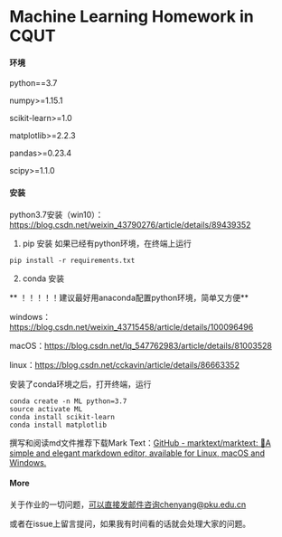 # Machine Learning Homework in CQUT

#### 环境

python==3.7

numpy>=1.15.1

scikit-learn>=1.0

matplotlib>=2.2.3

pandas>=0.23.4

scipy>=1.1.0

#### 安装

python3.7安装（win10）：https://blog.csdn.net/weixin_43790276/article/details/89439352

1. pip 安装
如果已经有python环境，在终端上运行

```
pip install -r requirements.txt
```

2. conda 安装

** ！！！！！建议最好用anaconda配置python环境，简单又方便**

windows：https://blog.csdn.net/weixin_43715458/article/details/100096496

macOS：https://blog.csdn.net/lq_547762983/article/details/81003528

linux：https://blog.csdn.net/cckavin/article/details/86663352

安装了conda环境之后，打开终端，运行

```
conda create -n ML python=3.7
source activate ML
conda install scikit-learn
conda install matplotlib
```

撰写和阅读md文件推荐下载Mark Text：[GitHub - marktext/marktext: 📝A simple and elegant markdown editor, available for Linux, macOS and Windows.](https://github.com/marktext/marktext#download-and-installation)

#### More

关于作业的一切问题，可以直接发邮件咨询chenyang@pku.edu.cn

或者在issue上留言提问，如果我有时间看的话就会处理大家的问题。
